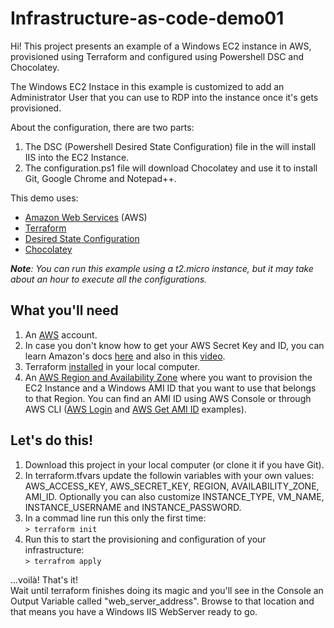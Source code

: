 # Infrastructure-as-code-demo01

Hi! This project presents an example of a Windows EC2 instance in AWS, provisioned using Terraform and configured using Powershell DSC and Chocolatey.

The Windows EC2 Instace in this example is customized to add an Administrator User that you can use to RDP into the instance once it's gets provisioned.

About the configuration, there are two parts:
   1. The DSC (Powershell Desired State Configuration) file in the  will install IIS into the EC2 Instance.
   2. The configuration.ps1 file will download Chocolatey and use it to install Git, Google Chrome and Notepad++.

This demo uses:
* [Amazon Web Services](https://aws.amazon.com) (AWS)
* [Terraform](https://www.terraform.io/)
* [Desired State Configuration](https://docs.microsoft.com/en-us/powershell/dsc/overview)
* [Chocolatey](https://chocolatey.org/)

_**Note**: You can run this example using a t2.micro instance, but it may take about an hour to execute all the configurations._

## What you'll need

1. An [AWS](https://aws.amazon.com) account.
2. In case you don't know how to get your AWS Secret Key and ID, you can learn Amazon's docs [here](http://docs.aws.amazon.com/general/latest/gr/aws-sec-cred-types.html) and also in this [video](https://www.youtube.com/watch?v=Jgqgie_vhig). 
3. Terraform [installed](https://www.terraform.io/intro/getting-started/install.html) in your local computer.
4. An [AWS Region and Availability Zone](https://docs.aws.amazon.com/AmazonRDS/latest/UserGuide/Concepts.RegionsAndAvailabilityZones.html) where you want to provision the EC2 Instance and a Windows AMI ID that you want to use that belongs to that Region. You can find an AMI ID using AWS Console or through AWS CLI ([AWS Login](https://youtu.be/0BkX3m1yZnE?t=302) and [AWS Get AMI ID](https://stackoverflow.com/questions/43069988/get-the-latest-windows-2012r2-base-ami-id-using-aws-cli) examples).

## Let's do this!
1. Download this project in your local computer (or clone it if you have Git).
2. In terraform.tfvars update the followin variables with your own values: AWS_ACCESS_KEY, AWS_SECRET_KEY, REGION, AVAILABILITY_ZONE, AMI_ID. Optionally you can also customize INSTANCE_TYPE, VM_NAME, INSTANCE_USERNAME and INSTANCE_PASSWORD.
3. In a commad line run this only the first time:<br>
`> terraform init`
4. Run this to start the provisioning and configuration of your infrastructure:<br>
`> terrafrom apply`

...voilà! That's it!<br>
Wait until terraform finishes doing its magic and you'll see in the Console an Output Variable called "web_server_address". Browse to that location and that means you have a Windows IIS WebServer ready to go.



